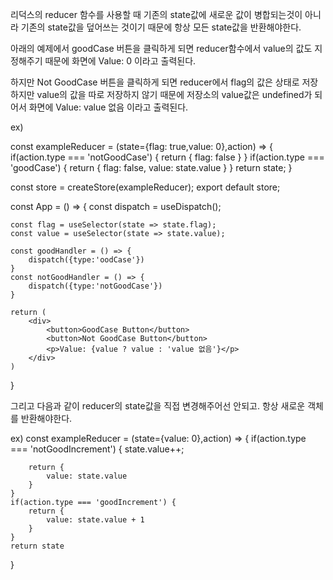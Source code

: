 리덕스의 reducer 함수를 사용할 때 기존의 state값에 새로운 값이 병합되는것이 아니라
기존의 state값을 덮어쓰는 것이기 때문에 항상 모든 state값을 반환해야한다.

아래의 예제에서 goodCase 버튼을 클릭하게 되면 reducer함수에서 value의 값도 지정해주기 때문에 
화면에 Value: 0 이라고 출력된다.

하지만 Not GoodCase 버튼을 클릭하게 되면 reducer에서 flag의 값은 상태로 저장하지만 value의 값을 따로 저장하지 않기
때문에 저장소의 value값은 undefined가 되어서 화면에 Value: value 없음 이라고 출력된다.

ex) 
<!-- store/index.js -->
const exampleReducer = (state={flag: true,value: 0},action) => {
    if(action.type === 'notGoodCase') {
        return {
            flag: false
        }
    }
    if(action.type === 'goodCase') {
        return {
            flag: false,
            value: state.value
        }
    }
    return state;
}

const store = createStore(exampleReducer);
export default store;

<!-- App 컴포넌트 -->
const App = () => {
    const dispatch = useDispatch();

    const flag = useSelector(state => state.flag);
    const value = useSelector(state => state.value);

    const goodHandler = () => {
        dispatch({type:'oodCase'})
    }
    const notGoodHandler = () => {
        dispatch({type:'notGoodCase'})
    }

    return (
        <div>
            <button>GoodCase Button</button>
            <button>Not GoodCase Button</button>
            <p>Value: {value ? value : 'value 없음'}</p>
        </div>
    )
}

그리고 다음과 같이 reducer의 state값을 직접 변경해주어선 안되고.
항상 새로운 객체를 반환해야한다.

ex)
const exampleReducer = (state={value: 0},action) => {
    if(action.type === 'notGoodIncrement') {
        state.value++;

        return {
            value: state.value
        }
    }
    if(action.type === 'goodIncrement') {
        return {
            value: state.value + 1
        }
    }
    return state
}